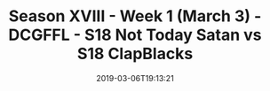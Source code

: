 ---
title: Season XVIII - Week 1 (March 3) - DCGFFL - S18 Not Today Satan vs S18 ClapBlacks
teams-score:
- team: _teams/red.md
  score: 22
- team: _teams/black.md
  score: 20
mvp: Andy (Red); Greg (Black)
game-ball: Steven (Red); Steven (Black)
sportsperson: Austin (Red); Devon (Black)
season: 18
week: 1
date: '2019-03-06T19:13:21'
pageid: season-18-week-1-march-3-6911-vs-6913
---